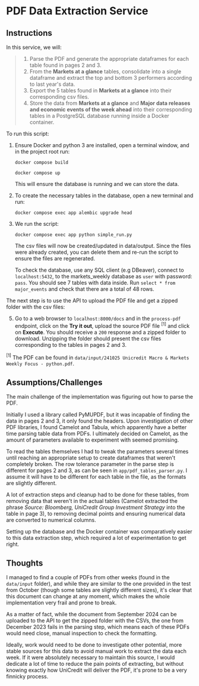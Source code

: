 # PDF Data Extraction Service

## Instructions

In this service, we will:

>1. Parse the PDF and generate the appropriate dataframes for each table found in pages 2 and 3.
>2. From the **Markets at a glance** tables, consolidate into a single dataframe and extract the top and bottom 3 performers according to last year's data.
>3. Export the 5 tables found in **Markets at a glance** into their corresponding csv files.
>4. Store the data from **Markets at a glance** and **Major data releases and economic events of the week ahead** into their corresponding tables in a PostgreSQL database running inside a Docker container.

To run this script:

1. Ensure Docker and python 3 are installed, open a terminal window, and in the project root run:

    `docker compose build`

    `docker compose up`

    This will ensure the database is running and we can store the data.


3. To create the necessary tables in the database, open a new terminal and run:

    `docker compose exec app alembic upgrade head`

4. We run the script:

    `docker compose exec app python simple_run.py`

    The csv files will now be created/updated in data/output. Since the files were already created, you can delete them and re-run the script to ensure the files are regenerated.
    
    To check the database, use any SQL client (e.g DBeaver), connect to `localhost:5432`, to the markets_weekly database as `user` with password: `pass`. You should see 7 tables with data inside. Run `select * from major_events` and check that there are a total of 48 rows.

The next step is to use the API to upload the PDF file and get a zipped folder with the csv files:

5. Go to a web browser to `localhost:8000/docs` and in the `process-pdf` endpoint, click on the **Try it out**, upload the source PDF file $^{[1]}$
 and click on **Execute**. You should receive a `200` response and a zipped folder to download. Unzipping the folder should present the csv files corresponding to the tables in pages 2 and 3.

$^{[1]}$ The PDF can be found in `data/input/241025 Unicredit Macro & Markets Weekly Focus - python.pdf`.

## Assumptions/Challenges

The main challenge of the implementation was figuring out how to parse the PDF.

Initially I used a library called PyMUPDF, but it was incapable of finding the data in pages 2 and 3, it only found the headers. Upon investigation of other PDF libraries, I found Camelot and Tabula, which apparently have a better time parsing table data from PDFs. I ultimately decided on Camelot, as the amount of parameters available to experiment with seemed promising.

To read the tables themselves I had to tweak the parameters several times until reaching an appropriate setup to create dataframes that weren't completely broken. The row tolerance parameter in the parse step is different for pages 2 and 3, as can be seen in `app/pdf_tables_parser.py`. I assume it will have to be different for each table in the file, as the formats are slightly different.

A lot of extraction steps and cleanup had to be done for these tables, from removing data that weren't in the actual tables (Camelot extracted the phrase *Source: Bloomberg, UniCredit Group Investment Strategy* into the table in page 3), to removing decimal points and ensuring numerical data are converted to numerical columns.

Setting up the database and the Docker container was comparatively easier to this data extraction step, which required a lot of experimentation to get right.

## Thoughts

I managed to find a couple of PDFs from other weeks (found in the `data/input` folder), and while they are similar to the one provided in the test from October (though some tables are slightly different sizes), it's clear that this document can change at any moment, which makes the whole implementation very frail and prone to break.

As a matter of fact, while the document from September 2024 can be uploaded to the API to get the zipped folder with the CSVs, the one from December 2023 fails in the parsing step, which means each of these PDFs would need close, manual inspection to check the formatting.

Ideally, work would need to be done to investigate other potential, more stable sources for this data to avoid manual work to extract the data each week. If it were absolutely necessary to maintain this source, I would dedicate a lot of time to reduce the pain points of extracting, but without knowing exactly how UniCredit will deliver the PDF, it's prone to be a very finnicky process.
